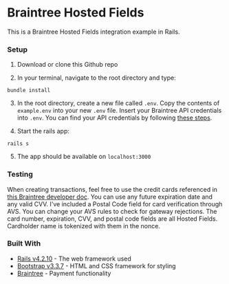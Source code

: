 # Braintree Hosted Fields

This is a Braintree Hosted Fields integration example in Rails.

### Setup

1. Download or clone this Github repo

2. In your terminal, navigate to the root directory and type:
```
bundle install
```

3. In the root directory, create a new file called `.env`. Copy the contents
   of `example.env` into your new `.env` file. Insert your Braintree API
   credentials into `.env`. You can find your API credentials by following
   [these steps](https://articles.braintreepayments.com/control-panel/important-gateway-credentials#api-credentials).

4. Start the rails app:
```
rails s
```

5. The app should be available on `localhost:3000`

### Testing

When creating transactions, feel free to use the credit cards referenced in
[this Braintree developer doc](https://developers.braintreepayments.com/reference/general/testing/ruby#no-credit-card-errors).
You can use any future expiration date and any valid CVV. I've included a
Postal Code field for card verification through AVS. You can change your AVS
rules to check for gateway rejections. The card number, expiration, CVV, and
postal code fields are all Hosted Fields. Cardholder name is tokenized with 
them in the nonce.

### Built With

* [Rails v4.2.10](http://rubyonrails.org/) - The web framework used
* [Bootstrap v3.3.7](https://getbootstrap.com/) - HTML and CSS framework for styling
* [Braintree](https://braintreepayments.com) - Payment functionality